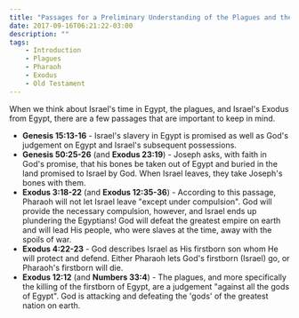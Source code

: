 ```yaml
---
title: "Passages for a Preliminary Understanding of the Plagues and the Exodus"
date: 2017-09-16T06:21:22-03:00
description: ""
tags:
    - Introduction
    - Plagues
    - Pharaoh
    - Exodus
    - Old Testament
---
```


When we think about Israel's time in Egypt, the plagues, and Israel's Exodus from Egypt, there are a few passages that are important to keep in mind.

- **Genesis 15:13-16** - Israel's slavery in Egypt is promised as well as God's judgement on Egypt and Israel's subsequent possessions.
- **Genesis 50:25-26** (and **Exodus 23:19**) - Joseph asks, with faith in God's promise, that his bones be taken out of Egypt and buried in the land promised to Israel by God. When Israel leaves, they take Joseph's bones with them.
- **Exodus 3:18-22** (and **Exodus 12:35-36**) - According to this passage, Pharaoh will not let Israel leave "except under compulsion". God will provide the necessary compulsion, however, and Israel ends up plundering the Egyptians! God will defeat the greatest empire on earth and will lead His people, who were slaves at the time, away with the spoils of war.
- **Exodus 4:22-23** - God describes Israel as His firstborn son whom He will protect and defend. Either Pharaoh lets God's firstborn (Israel) go, or Pharaoh's firstborn will die.
- **Exodus 12:12** (and **Numbers 33:4**) - The plagues, and more specifically the killing of the firstborn of Egypt, are a judgement "against all the gods of Egypt". God is attacking and defeating the 'gods' of the greatest nation on earth.
